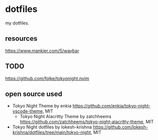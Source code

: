 # dotfiles

my dotfiles.

## resources

https://www.mankier.com/5/waybar

## TODO

https://github.com/folke/tokyonight.nvim


## open source used

- Tokyo Night Theme by enkia https://github.com/enkia/tokyo-night-vscode-theme, MIT
  - Tokyo Night Alacritty Theme by zatchheems https://github.com/zatchheems/tokyo-night-alacritty-theme, MIT
- Tokyo Night dotfiles by lokesh-krishna https://github.com/lokesh-krishna/dotfiles/tree/main/tokyo-night, MIT